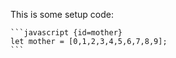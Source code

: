 
This is some setup code:

    ```javascript {id=mother}
    let mother = [0,1,2,3,4,5,6,7,8,9];
    ```